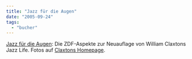 ```yaml
---
title: "Jazz für die Augen"
date: "2005-09-24"
tags: 
  - "bucher"
---
```


[Jazz für die Augen](http://www.zdf.de/ZDFde/inhalt/5/0,1872,2378021,00.html): Die ZDF-Aspekte zur Neuauflage von William Claxtons Jazz Life. Fotos auf [Claxtons Homepage](http://www.williamclaxton.com/movie.html).
